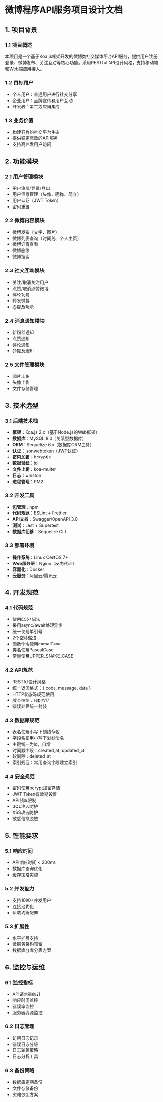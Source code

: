 # 微博程序API服务项目设计文档

## 1. 项目背景

### 1.1 项目概述
本项目是一个基于Koa.js框架开发的微博类社交媒体平台API服务，提供用户注册登录、微博发布、关注互动等核心功能。采用RESTful API设计风格，支持移动端和Web端应用接入。

### 1.2 目标用户
- 个人用户：普通用户进行社交分享
- 企业用户：品牌宣传和用户互动
- 开发者：第三方应用集成

### 1.3 业务价值
- 构建开放的社交平台生态
- 提供稳定高效的API服务
- 支持高并发用户访问

## 2. 功能模块

### 2.1 用户管理模块
- 用户注册/登录/登出
- 用户信息管理（头像、昵称、简介）
- 用户认证（JWT Token）
- 密码重置

### 2.2 微博内容模块
- 微博发布（文字、图片）
- 微博列表查询（时间线、个人主页）
- 微博详情查看
- 微博删除
- 微博搜索

### 2.3 社交互动模块
- 关注/取消关注用户
- 点赞/取消点赞微博
- 评论功能
- 转发微博
- @提及功能

### 2.4 消息通知模块
- 新粉丝通知
- 点赞通知
- 评论通知
- @提及通知

### 2.5 文件管理模块
- 图片上传
- 头像上传
- 文件存储管理

## 3. 技术选型

### 3.1 后端技术栈
- **框架**：Koa.js 2.x（基于Node.js的Web框架）
- **数据库**：MySQL 8.0（关系型数据库）
- **ORM**：Sequelize 6.x（数据库ORM工具）
- **认证**：jsonwebtoken（JWT认证）
- **密码加密**：bcryptjs
- **数据验证**：joi
- **文件上传**：koa-multer
- **日志**：winston
- **进程管理**：PM2

### 3.2 开发工具
- **包管理**：npm
- **代码规范**：ESLint + Prettier
- **API文档**：Swagger/OpenAPI 3.0
- **测试**：Jest + Supertest
- **数据库迁移**：Sequelize CLI

### 3.3 部署环境
- **操作系统**：Linux CentOS 7+
- **Web服务器**：Nginx（反向代理）
- **容器化**：Docker
- **云服务**：阿里云/腾讯云

## 4. 开发规范

### 4.1 代码规范
- 使用ES6+语法
- 采用async/await处理异步
- 统一使用单引号
- 2个空格缩进
- 函数命名使用camelCase
- 类名使用PascalCase
- 常量使用UPPER_SNAKE_CASE

### 4.2 API规范
- RESTful设计风格
- 统一返回格式：{ code, message, data }
- HTTP状态码规范使用
- 版本控制：/api/v1/
- 错误处理统一封装

### 4.3 数据库规范
- 表名使用小写下划线命名
- 字段名使用小写下划线命名
- 主键统一为id，自增
- 时间戳字段：created_at, updated_at
- 软删除：deleted_at
- 索引规范：常用查询字段建立索引

### 4.4 安全规范
- 密码使用bcrypt加密存储
- JWT Token有效期设置
- API频率限制
- SQL注入防护
- XSS攻击防护
- 敏感信息脱敏

## 5. 性能要求

### 5.1 响应时间
- API响应时间 < 200ms
- 数据库查询优化
- 缓存策略实施

### 5.2 并发能力
- 支持1000+并发用户
- 连接池优化
- 负载均衡配置

### 5.3 扩展性
- 水平扩展支持
- 微服务架构预留
- 数据库分库分表方案

## 6. 监控与运维

### 6.1 监控指标
- API请求量统计
- 响应时间监控
- 错误率监控
- 服务器资源监控

### 6.2 日志管理
- 访问日志记录
- 错误日志分级
- 日志轮转策略
- 日志分析工具

### 6.3 备份策略
- 数据库定期备份
- 文件存储备份
- 灾难恢复方案
